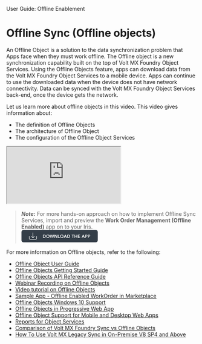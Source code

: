                               

User Guide: Offline Enablement

  

**Offline Sync (Offline objects)**
==================================

An Offline Object is a solution to the data synchronization problem that Apps face when they must work offline. The Offline object is a new synchronization capability built on the top of Volt MX Foundry Object Services. Using the Offline Objects feature, apps can download data from the Volt MX Foundry Object Services to a mobile device. Apps can continue to use the downloaded data when the device does not have network connectivity. Data can be synced with the Volt MX Foundry Object Services back-end, once the device gets the network.

Let us learn more about offline objects in this video. This video gives information about:

*   The definition of Offline Objects
*   The architecture of Offline Object
*   The configuration of the Offline Object Services

<div class="youtube-wrapper"><iframe src="https://www.youtube.com/embed/Q0BaM5BUvZU" allowfullscreen=""></iframe></div>

> **_Note:_** For more hands-on approach on how to implement Offline Sync Services, import and preview the **Work Order Management (Offline Enabled)** app on to your Iris.  
![](Resources/Images/Download_Button_08_202x33.png)

For more information on Offline objects, refer to the following:

*   [Offline Object User Guide](../../../Foundry/offline_objects_user_guide/Content/Offline_Objects_User_Guide.md)
*   [Offline Objects Getting Started Guide](../../../Foundry/offline_objects_gettingstarted/Content/Offline_Objects_Getting_Started.md)
*   [Offline Objects API Reference Guide](../../../Foundry/offline_objectsapi_reference_guide/Content/Offline_Objects_API_Reference.md)
*   [Webinar Recording on Offline Objects](https://support.hcltechsw.com/csm?id=kb_article&sysparm_article=KB0083698)
*   [Video tutorial on Offline Objects](https://youtu.be/mw_OhdC3JxE)
*   [Sample App - Offline Enabled WorkOrder in Marketplace](https://marketplace.hclvoltmx.com/items/work-order-management-offline-enabled)
*   [Offline Objects Windows 10 Support](https://support.hcltechsw.com/csm?id=kb_article&sysparm_article=KB0083640)
*   [Offline Objects in Progressive Web App](https://support.hcltechsw.com/csm?id=kb_article&sysparm_article=KB0083686)
*   [Offline Object Support for Mobile and Desktop Web Apps](https://support.hcltechsw.com/csm?id=kb_article&sysparm_article=KB0083617)
*   [Reports for Object Services](https://support.hcltechsw.com/csm?id=kb_article&sysparm_article=KB0083684)
*   [Comparison of Volt MX Foundry Sync vs Offline Objects](https://support.hcltechsw.com/csm?id=kb_article&sysparm_article=KB0083857)
*   [How To Use Volt MX Legacy Sync in On-Premise V8 SP4 and Above](https://support.hcltechsw.com/csm?id=kb_article&sysparm_article=KB0083443)
